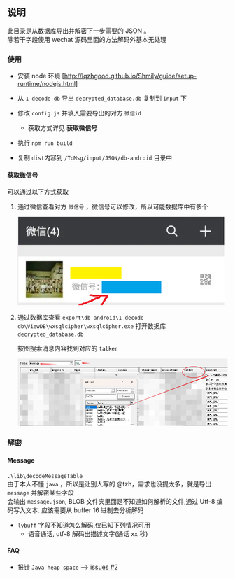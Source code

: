 ## 说明

此目录是从数据库导出并解密下一步需要的 JSON 。 <br />
除若干字段使用 wechat 源码里面的方法解码外基本无处理 <br />

### 使用

-   安装 node 环境 [http://lqzhgood.github.io/Shmily/guide/setup-runtime/nodejs.html]
-   从 `1 decode db` 导出 `decrypted_database.db` 复制到 `input` 下
-   修改 `config.js` 并填入需要导出的对方 `微信id`

    -   获取方式详见 __获取微信号__

-   执行 `npm run build`
-   复制 `dist`内容到 `/ToMsg/input/JSON/db-android` 目录中
     

#### 获取微信号

可以通过以下方式获取

1. 通过微信查看对方 `微信号` ，微信号可以修改，所以可能数据库中有多个

    ![weixin_name](./doc/screen/wexin_name.png)

2. 通过数据库查看
   `export\db-android\1 decode db\ViewDB\wxsqlcipher\wxsqlcipher.exe` 打开数据库 `decrypted_database.db`

    按图搜索消息内容找到对应的 `talker`

    ![talker](./doc/screen/talker.png)

### 解密

#### Message

`.\lib\decodeMessageTable` <br/>
由于本人不懂 `java` ，所以是让别人写的 @tzh，需求也没提太多，就是导出 `message` 并解密某些字段 <br/>
会输出 `message.json`, BLOB 文件夹里面是不知道如何解析的文件,通过 Utf-8 编码写入文本. 应该需要从 buffer 16 进制去分析解码 <br/>

-   `lvbuff` 字段不知道怎么解码,仅已知下列情况可用
    -   语音通话, utf-8 解码出描述文字(通话 xx 秒)

#### FAQ

-   报错 `Java heap space` --> [issues #2](https://github.com/lqzhgood/Shmily-Get-Wechat/issues/2)
